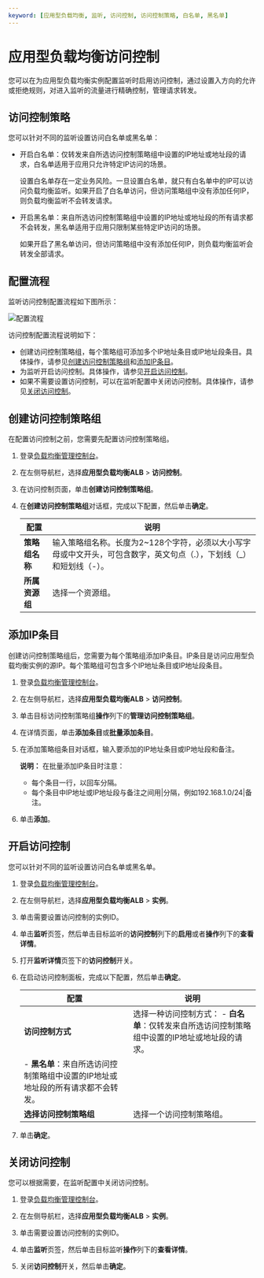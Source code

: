 ```yaml
---
keyword: [应用型负载均衡, 监听, 访问控制, 访问控制策略, 白名单, 黑名单]
---
```


# 应用型负载均衡访问控制

您可以在为应用型负载均衡实例配置监听时启用访问控制，通过设置入方向的允许或拒绝规则，对进入监听的流量进行精确控制，管理请求转发。

## 访问控制策略

您可以针对不同的监听设置访问白名单或黑名单：

-   开启白名单：仅转发来自所选访问控制策略组中设置的IP地址或地址段的请求，白名单适用于应用只允许特定IP访问的场景。

    设置白名单存在一定业务风险。一旦设置白名单，就只有白名单中的IP可以访问负载均衡监听。如果开启了白名单访问，但访问策略组中没有添加任何IP，则负载均衡监听不会转发请求。

-   开启黑名单：来自所选访问控制策略组中设置的IP地址或地址段的所有请求都不会转发，黑名单适用于应用只限制某些特定IP访问的场景。

    如果开启了黑名单访问，但访问策略组中没有添加任何IP，则负载均衡监听会转发全部请求。


## 配置流程

监听访问控制配置流程如下图所示：

![配置流程](https://static-aliyun-doc.oss-accelerate.aliyuncs.com/assets/img/zh-CN/5107530161/p211951.png)

访问控制配置流程说明如下：

-   创建访问控制策略组，每个策略组可添加多个IP地址条目或IP地址段条目。具体操作，请参见[创建访问控制策略组](#section_v8b_8bg_uyp)和[添加IP条目](#section_eo7_vdy_36u)。
-   为监听开启访问控制。具体操作，请参见[开启访问控制](#section_wkd_wgi_ked)。
-   如果不需要设置访问控制，可以在监听配置中关闭访问控制。具体操作，请参见[关闭访问控制](#section_wfy_noa_c8m)。

## 创建访问控制策略组

在配置访问控制之前，您需要先配置访问控制策略组。

1.  登录[负载均衡管理控制台](https://slb.console.aliyun.com/slb)。

2.  在左侧导航栏，选择**应用型负载均衡ALB** \> **访问控制**。

3.  在访问控制页面，单击**创建访问控制策略组**。

4.  在**创建访问控制策略组**对话框，完成以下配置，然后单击**确定**。

    |配置|说明|
    |--|--|
    |**策略组名称**|输入策略组名称。长度为2~128个字符，必须以大小写字母或中文开头，可包含数字，英文句点（.），下划线（\_）和短划线（-）。|
    |**所属资源组**|选择一个资源组。|


## 添加IP条目

创建访问控制策略组后，您需要为每个策略组添加IP条目。IP条目是访问应用型负载均衡实例的源IP。每个策略组可包含多个IP地址条目或IP地址段条目。

1.  登录[负载均衡管理控制台](https://slb.console.aliyun.com/slb)。

2.  在左侧导航栏，选择**应用型负载均衡ALB** \> **访问控制**。

3.  单击目标访问控制策略组**操作**列下的**管理访问控制策略组**。

4.  在详情页面，单击**添加条目**或**批量添加条目**。

5.  在添加策略组条目对话框，输入要添加的IP地址条目或IP地址段和备注。

    **说明：** 在批量添加IP条目时注意：

    -   每个条目一行，以回车分隔。
    -   每个条目中IP地址或IP地址段与备注之间用\|分隔，例如192.168.1.0/24\|备注。
6.  单击**添加**。


## 开启访问控制

您可以针对不同的监听设置访问白名单或黑名单。

1.  登录[负载均衡管理控制台](https://slb.console.aliyun.com/slb)。

2.  在左侧导航栏，选择**应用型负载均衡ALB** \> **实例**。

3.  单击需要设置访问控制的实例ID。

4.  单击**监听**页签，然后单击目标监听的**访问控制**列下的**启用**或者**操作**列下的**查看详情**。

5.  打开**监听详情**页签下的**访问控制**开关。

6.  在启动访问控制面板，完成以下配置，然后单击**确定**。

    |配置|说明|
    |--|--|
    |**访问控制方式**|选择一种访问控制方式：    -   **白名单**：仅转发来自所选访问控制策略组中设置的IP地址或地址段的请求。
    -   **黑名单**：来自所选访问控制策略组中设置的IP地址或地址段的所有请求都不会转发。 |
    |**选择访问控制策略组**|选择一个访问控制策略组。|

7.  单击**确定**。


## 关闭访问控制

您可以根据需要，在监听配置中关闭访问控制。

1.  登录[负载均衡管理控制台](https://slb.console.aliyun.com/slb)。

2.  在左侧导航栏，选择**应用型负载均衡ALB** \> **实例**。

3.  单击需要设置访问控制的实例ID。

4.  单击**监听**页签，然后单击目标监听**操作**列下的**查看详情**。

5.  关闭**访问控制**开关，然后单击**确定**。


